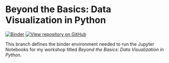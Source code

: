 # Beyond the Basics: Data Visualization in Python
[![Binder](https://mybinder.org/badge_logo.svg)](https://mybinder.org/v2/gh/stefmolin/binder-environments/data_viz_workshop?urlpath=git-pull%3Frepo%3Dhttps%253A%252F%252Fgithub.com%252Fstefmolin%252Fpython-data-viz-workshop%26urlpath%3Dlab%252Ftree%252Fpython-data-viz-workshop%252F%26branch%3Dmain) [![View repository on GitHub](https://img.shields.io/badge/Github-view%20repo-lightgrey?logo=GitHub&logoColor=white)](https://github.com/stefmolin/python-data-viz-workshop)

This branch defines the binder environment needed to run the Jupyter Notebooks for my workshop titled *Beyond the Basics: Data Visualization in Python*.

